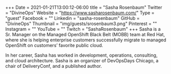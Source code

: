 +++
Date = 2021-01-21T13:00:12-06:00
title = "Sasha Rosenbaum"
Twitter = "DivineOps"
Website = "https://www.sasharosenbaum.com/"
Type = "guest"
Facebook = ""
Linkedin = "sasha-rosenbaum"
GitHub = "DivineOps"
Thumbnail = "img/guests/srosenbaum3.png"
Pinterest = ""
Instagram = ""
YouTube = ""
Twitch = "SashaRosenbaum"
+++
Sasha is a Sr. Manager on the Managed OpenShift Black Belt (MOBB) team at Red Hat, where she is helping enterprise customers successfully migrate to managed OpenShift on customers’ favorite public cloud.

In her career, Sasha has worked in development, operations, consulting, and cloud architecture. Sasha is an organizer of DevOpsDays Chicago, a chair of DeliveryConf, and a published author.
